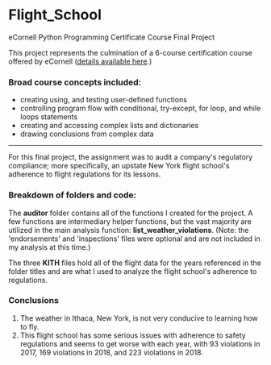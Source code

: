 # Flight_School
eCornell Python Programming Certificate Course Final Project

This project represents the culmination of a 6-course certification course offered by eCornell ([details available here](https://ecornell.cornell.edu/certificates/technology/python-programming/).)

### Broad course concepts included:
- creating using, and testing user-defined functions
- controlling program flow with conditional, try-except, for loop, and while loops statements
- creating and accessing complex lists and dictionaries
- drawing conclusions from complex data
-------------------------------------------------------------------------------------------------------------------------------------------------------------------------
For this final project, the assignment was to audit a company's regulatory compliance; more specifically, an upstate New York flight school's adherence to flight regulations for its lessons. 

### Breakdown of folders and code:

The **auditor** folder contains all of the functions I created for the project. A few functions are intermediary helper functions, but the vast majority are utilized in the main analysis function: **list_weather_violations**. (Note: the 'endorsements' and 'inspections' files were optional and are not included in my analysis at this time.)

The three **KITH** files hold all of the flight data for the years referenced in the folder titles and are what I used to analyze the flight school's adherence to regulations. 

### Conclusions

1. The weather in Ithaca, New York, is not very conducive to learning how to fly.
2. This flight school has some serious issues with adherence to safety regulations and seems to get worse with each year, with 93 violations in 2017, 169 violations in 2018, and 223 violations in 2018. 

